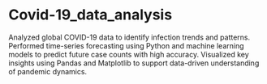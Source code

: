 # Covid-19_data_analysis
Analyzed global COVID-19 data to identify infection trends and patterns. Performed time-series forecasting using Python and machine learning models to predict future case counts with high accuracy. Visualized key insights using Pandas and Matplotlib to support data-driven understanding of pandemic dynamics.
